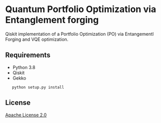 # Quantum Portfolio Optimization via Entanglement forging

Qiskit implementation of a Portfolio Optimization (PO) via Entangementl Forging and VQE optimization.

 ## Requirements
 * Python 3.8
 * Qiskit
 * Gekko

<!-- 
 ```shell
 pip3 install -r requirements.txt
 ``` -->
 ```shell
    python setup.py install
 ```

 ## License
[Apache License 2.0](https://github.com/adelshb/quantum-porforlio-optimization-via-entanglement-forging/blob/main/LICENSE)